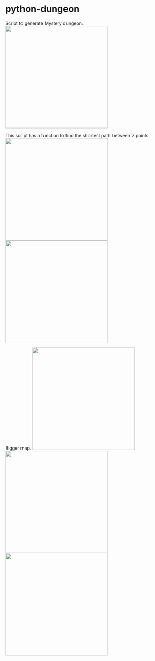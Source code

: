 # python-dungeon
Script to generate Mystery dungeon.
<img src="https://github.com/thinkbell/python-dungeon/blob/master/data/result1.png" width="320">

This script has a function to find the shortest path between 2 points.
<img src="https://github.com/thinkbell/python-dungeon/blob/master/data/result2.png" width="320">
<img src="https://github.com/thinkbell/python-dungeon/blob/master/data/result3.png" width="320">

Bigger map.
<img src="https://github.com/thinkbell/python-dungeon/blob/master/data/result4.png" width="320">
<img src="https://github.com/thinkbell/python-dungeon/blob/master/data/result5.png" width="320">
<img src="https://github.com/thinkbell/python-dungeon/blob/master/data/result6.png" width="320">
